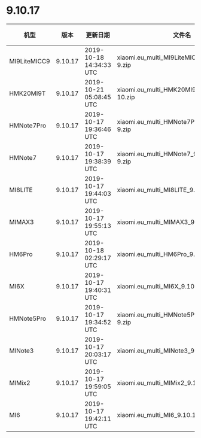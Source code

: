 # 9.10.17
| 机型 | 版本 | 更新日期 | 文件名 | 大小 | 下载链接 |
| ---- | ---- | ---- | ---- | ---- | ---- |
| MI9LiteMICC9 | 9.10.17 | 2019-10-18 14:34:33 UTC | xiaomi.eu_multi_MI9LiteMICC9_9.10.17_v11-9.zip | 2.0 GB | [SourceForge](https://sourceforge.net/projects/xiaomi-eu-multilang-miui-roms/files/xiaomi.eu/MIUI-WEEKLY-RELEASES/9.10.17/xiaomi.eu_multi_MI9LiteMICC9_9.10.17_v11-9.zip/download) |
| HMK20MI9T | 9.10.17 | 2019-10-21 05:08:45 UTC | xiaomi.eu_multi_HMK20MI9T_9.10.17_v11-10.zip | 2.3 GB | [SourceForge](https://sourceforge.net/projects/xiaomi-eu-multilang-miui-roms/files/xiaomi.eu/MIUI-WEEKLY-RELEASES/9.10.17/xiaomi.eu_multi_HMK20MI9T_9.10.17_v11-10.zip/download) |
| HMNote7Pro | 9.10.17 | 2019-10-17 19:36:46 UTC | xiaomi.eu_multi_HMNote7Pro_9.10.17_v11-9.zip | 1.7 GB | [SourceForge](https://sourceforge.net/projects/xiaomi-eu-multilang-miui-roms/files/xiaomi.eu/MIUI-WEEKLY-RELEASES/9.10.17/xiaomi.eu_multi_HMNote7Pro_9.10.17_v11-9.zip/download) |
| HMNote7 | 9.10.17 | 2019-10-17 19:38:39 UTC | xiaomi.eu_multi_HMNote7_9.10.17_v11-9.zip | 1.7 GB | [SourceForge](https://sourceforge.net/projects/xiaomi-eu-multilang-miui-roms/files/xiaomi.eu/MIUI-WEEKLY-RELEASES/9.10.17/xiaomi.eu_multi_HMNote7_9.10.17_v11-9.zip/download) |
| MI8LITE | 9.10.17 | 2019-10-17 19:44:03 UTC | xiaomi.eu_multi_MI8LITE_9.10.17_v11-9.zip | 1.7 GB | [SourceForge](https://sourceforge.net/projects/xiaomi-eu-multilang-miui-roms/files/xiaomi.eu/MIUI-WEEKLY-RELEASES/9.10.17/xiaomi.eu_multi_MI8LITE_9.10.17_v11-9.zip/download) |
| MIMAX3 | 9.10.17 | 2019-10-17 19:55:13 UTC | xiaomi.eu_multi_MIMAX3_9.10.17_v11-9.zip | 1.7 GB | [SourceForge](https://sourceforge.net/projects/xiaomi-eu-multilang-miui-roms/files/xiaomi.eu/MIUI-WEEKLY-RELEASES/9.10.17/xiaomi.eu_multi_MIMAX3_9.10.17_v11-9.zip/download) |
| HM6Pro | 9.10.17 | 2019-10-18 02:29:17 UTC | xiaomi.eu_multi_HM6Pro_9.10.17_v11-9.zip | 1.5 GB | [SourceForge](https://sourceforge.net/projects/xiaomi-eu-multilang-miui-roms/files/xiaomi.eu/MIUI-WEEKLY-RELEASES/9.10.17/xiaomi.eu_multi_HM6Pro_9.10.17_v11-9.zip/download) |
| MI6X | 9.10.17 | 2019-10-17 19:40:31 UTC | xiaomi.eu_multi_MI6X_9.10.17_v11-9.zip | 1.7 GB | [SourceForge](https://sourceforge.net/projects/xiaomi-eu-multilang-miui-roms/files/xiaomi.eu/MIUI-WEEKLY-RELEASES/9.10.17/xiaomi.eu_multi_MI6X_9.10.17_v11-9.zip/download) |
| HMNote5Pro | 9.10.17 | 2019-10-17 19:34:52 UTC | xiaomi.eu_multi_HMNote5Pro_9.10.17_v11-9.zip | 1.6 GB | [SourceForge](https://sourceforge.net/projects/xiaomi-eu-multilang-miui-roms/files/xiaomi.eu/MIUI-WEEKLY-RELEASES/9.10.17/xiaomi.eu_multi_HMNote5Pro_9.10.17_v11-9.zip/download) |
| MINote3 | 9.10.17 | 2019-10-17 20:03:17 UTC | xiaomi.eu_multi_MINote3_9.10.17_v11-9.zip | 1.6 GB | [SourceForge](https://sourceforge.net/projects/xiaomi-eu-multilang-miui-roms/files/xiaomi.eu/MIUI-WEEKLY-RELEASES/9.10.17/xiaomi.eu_multi_MINote3_9.10.17_v11-9.zip/download) |
| MIMix2 | 9.10.17 | 2019-10-17 19:59:05 UTC | xiaomi.eu_multi_MIMix2_9.10.17_v11-9.zip | 1.5 GB | [SourceForge](https://sourceforge.net/projects/xiaomi-eu-multilang-miui-roms/files/xiaomi.eu/MIUI-WEEKLY-RELEASES/9.10.17/xiaomi.eu_multi_MIMix2_9.10.17_v11-9.zip/download) |
| MI6 | 9.10.17 | 2019-10-17 19:42:11 UTC | xiaomi.eu_multi_MI6_9.10.17_v11-9.zip | 1.5 GB | [SourceForge](https://sourceforge.net/projects/xiaomi-eu-multilang-miui-roms/files/xiaomi.eu/MIUI-WEEKLY-RELEASES/9.10.17/xiaomi.eu_multi_MI6_9.10.17_v11-9.zip/download) |
